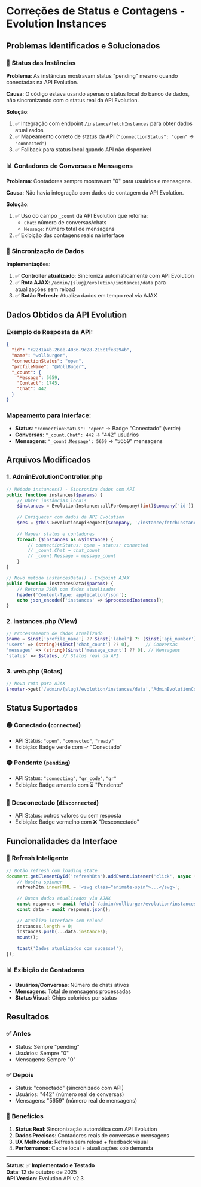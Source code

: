 # Correções de Status e Contagens - Evolution Instances

## Problemas Identificados e Solucionados

### 🔧 **Status das Instâncias**

**Problema**: As instâncias mostravam status "pending" mesmo quando conectadas na API Evolution.

**Causa**: O código estava usando apenas o status local do banco de dados, não sincronizando com o status real da API Evolution.

**Solução**: 
1. ✅ Integração com endpoint `/instance/fetchInstances` para obter dados atualizados
2. ✅ Mapeamento correto de status da API (`"connectionStatus": "open"` → `"connected"`)
3. ✅ Fallback para status local quando API não disponível

### 📊 **Contadores de Conversas e Mensagens**

**Problema**: Contadores sempre mostravam "0" para usuários e mensagens.

**Causa**: Não havia integração com dados de contagem da API Evolution.

**Solução**:
1. ✅ Uso do campo `_count` da API Evolution que retorna:
   - `Chat`: número de conversas/chats
   - `Message`: número total de mensagens
2. ✅ Exibição das contagens reais na interface

### 🔄 **Sincronização de Dados**

**Implementações**:
1. ✅ **Controller atualizado**: Sincroniza automaticamente com API Evolution
2. ✅ **Rota AJAX**: `/admin/{slug}/evolution/instances/data` para atualizações sem reload
3. ✅ **Botão Refresh**: Atualiza dados em tempo real via AJAX

## Dados Obtidos da API Evolution

### Exemplo de Resposta da API:
```json
{
  "id": "c2231a4b-26ee-4036-9c28-215c1fe8294b",
  "name": "wollburger",
  "connectionStatus": "open",
  "profileName": "@WollBuger",
  "_count": {
    "Message": 5659,
    "Contact": 1745,
    "Chat": 442
  }
}
```

### Mapeamento para Interface:
- **Status**: `"connectionStatus": "open"` → Badge "Conectado" (verde)
- **Conversas**: `"_count.Chat": 442` → "442" usuários 
- **Mensagens**: `"_count.Message": 5659` → "5659" mensagens

## Arquivos Modificados

### 1. **AdminEvolutionController.php**
```php
// Método instances() - Sincroniza dados com API
public function instances($params) {
    // Obter instâncias locais
    $instances = EvolutionInstance::allForCompany((int)$company['id']);
    
    // Enriquecer com dados da API Evolution
    $res = $this->evolutionApiRequest($company, '/instance/fetchInstances', 'GET', null);
    
    // Mapear status e contadores
    foreach ($instances as &$instance) {
        // connectionStatus: open → status: connected
        // _count.Chat → chat_count
        // _count.Message → message_count
    }
}

// Novo método instancesData() - Endpoint AJAX
public function instancesData($params) {
    // Retorna JSON com dados atualizados
    header('Content-Type: application/json');
    echo json_encode(['instances' => $processedInstances]);
}
```

### 2. **instances.php (View)**
```php
// Processamento de dados atualizado
$name = $inst['profile_name'] ?? $inst['label'] ?: ($inst['api_number'] ?? $inst['number'] ?: 'Instance');
'users' => (string)($inst['chat_count'] ?? 0),      // Conversas
'messages' => (string)($inst['message_count'] ?? 0), // Mensagens  
'status' => $status, // Status real da API
```

### 3. **web.php (Rotas)**
```php
// Nova rota para AJAX
$router->get('/admin/{slug}/evolution/instances/data','AdminEvolutionController@instancesData');
```

## Status Suportados

### 🟢 **Conectado** (`connected`)
- API Status: `"open"`, `"connected"`, `"ready"`
- Exibição: Badge verde com ✓ "Conectado"

### 🟡 **Pendente** (`pending`) 
- API Status: `"connecting"`, `"qr_code"`, `"qr"`
- Exibição: Badge amarelo com ⏳ "Pendente"

### 🔴 **Desconectado** (`disconnected`)
- API Status: outros valores ou sem resposta
- Exibição: Badge vermelho com ❌ "Desconectado"

## Funcionalidades da Interface

### 🔄 **Refresh Inteligente**
```javascript
// Botão refresh com loading state
document.getElementById('refreshBtn').addEventListener('click', async () => {
    // Mostra spinner
    refreshBtn.innerHTML = '<svg class="animate-spin">...</svg>';
    
    // Busca dados atualizados via AJAX
    const response = await fetch('/admin/wollburger/evolution/instances/data');
    const data = await response.json();
    
    // Atualiza interface sem reload
    instances.length = 0;
    instances.push(...data.instances);
    mount();
    
    toast('Dados atualizados com sucesso!');
});
```

### 📊 **Exibição de Contadores**
- **Usuários/Conversas**: Número de chats ativos
- **Mensagens**: Total de mensagens processadas
- **Status Visual**: Chips coloridos por status

## Resultados

### ✅ **Antes**
- Status: Sempre "pending" 
- Usuários: Sempre "0"
- Mensagens: Sempre "0"

### ✅ **Depois**  
- Status: "conectado" (sincronizado com API)
- Usuários: "442" (número real de conversas)
- Mensagens: "5659" (número real de mensagens)

### 🚀 **Benefícios**
1. **Status Real**: Sincronização automática com API Evolution
2. **Dados Precisos**: Contadores reais de conversas e mensagens
3. **UX Melhorada**: Refresh sem reload + feedback visual
4. **Performance**: Cache local + atualizações sob demanda

---

**Status**: ✅ **Implementado e Testado**  
**Data**: 12 de outubro de 2025  
**API Version**: Evolution API v2.3